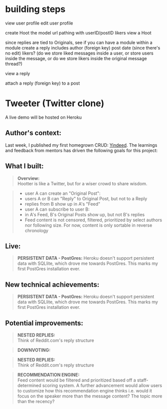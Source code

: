 # building steps

view user profile
edit user profile


create Hoot
    the model
    url pathing with userID/postID
    likers
view a Hoot




since replies are tied to Originals, see if you can have a module within a module
create a reply
    includes author (foreign key)
    post date (since there's no edit)
    likers? (do we store liked messages inside a user, or store users inside the message, or do we store likers inside the original message thread?)

view a reply

attach a reply (foreign key) to a post






# Tweeter (Twitter clone)
A live demo will be hosted on Heroku

## Author's context:
Last week, I published my first homegrown CRUD: [Yindeed](https://github.com/martn2023/yindeed1/blob/master/README.md). The learnings and feedback from mentors has driven the following goals for this project:

## What I built:
>**Overview:**<br>
Hootter is like a Twitter, but for a wiser crowd to share wisdom.

>* user A can create an "Original Post":
>  * users A or B can "Reply" to Original Post, but not to a Reply
>  * replies from B show up in A's "Feed"
>* user A can subscribe to user B:
>  * in A's Feed, B's Original Posts show up, but not B's replies
>* Feed content is not censored, filtered, prioritized by select authors nor following size. For now, content is only sortable in reverse chronology 


## Live:
>**PERSISTENT DATA - PostGres:**
Heroku doesn't support persistent data with SQLlite, which drove me towards PostGres. This marks my first PostGres installation ever.



## New technical achievements:
>**PERSISTENT DATA - PostGres:**
Heroku doesn't support persistent data with SQLlite, which drove me towards PostGres. This marks my first PostGres installation ever.


## Potential improvements:
>**NESTED REPLIES:**<br>
Think of Reddit.com's reply structure<br>

>**DOWNVOTING:**
  
>**NESTED REPLIES:**<br>
Think of Reddit.com's reply structure<br>

>**RECOMMENDATION ENGINE:**<br>
Feed content would be filtered and prioritized based off a staff-determined scoring system. A further advancement would allow users to customize how this recommendation engine thinks i.e. would it focus on the speaker more than the message content? The topic more than the recency?